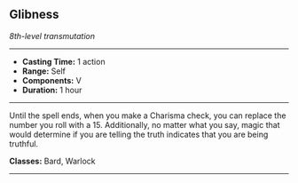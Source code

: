 ﻿## Glibness
*8th-level transmutation*
___
- **Casting Time:** 1 action
- **Range:** Self
- **Components:** V
- **Duration:** 1 hour

---
Until the spell ends, when you make a Charisma check, you can replace the number you roll with a 15. Additionally, no matter what you say, magic that would determine if you are telling the truth indicates that you are being truthful.

**Classes:** Bard, Warlock


---
